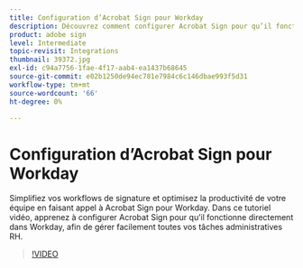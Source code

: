 ```yaml
---
title: Configuration d’Acrobat Sign pour Workday
description: Découvrez comment configurer Acrobat Sign pour qu’il fonctionne directement dans Workday afin de gérer facilement toutes vos tâches administratives liées aux RH
product: adobe sign
level: Intermediate
topic-revisit: Integrations
thumbnail: 39372.jpg
exl-id: c94a7756-1fae-4f17-aab4-ea1437b68645
source-git-commit: e02b1250de94ec781e7984c6c146dbae993f5d31
workflow-type: tm+mt
source-wordcount: '66'
ht-degree: 0%

---
```


# Configuration d’Acrobat Sign pour Workday

Simplifiez vos workflows de signature et optimisez la productivité de votre équipe en faisant appel à Acrobat Sign pour Workday. Dans ce tutoriel vidéo, apprenez à configurer Acrobat Sign pour qu’il fonctionne directement dans Workday, afin de gérer facilement toutes vos tâches administratives RH.

>[!VIDEO](https://video.tv.adobe.com/v/39372?hidetitle=true)

